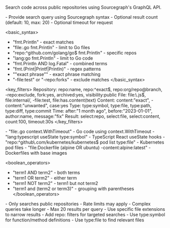 Search code across public repositories using Sourcegraph's GraphQL API.

<usage>
- Provide search query using Sourcegraph syntax
- Optional result count (default: 10, max: 20)
- Optional timeout for request
</usage>

<basic_syntax>

- "fmt.Println" - exact matches
- "file:.go fmt.Println" - limit to Go files
- "repo:^github\.com/golang/go$ fmt.Println" - specific repos
- "lang:go fmt.Println" - limit to Go code
- "fmt.Println AND log.Fatal" - combined terms
- "fmt\.(Print|Printf|Println)" - regex patterns
- "\"exact phrase\"" - exact phrase matching
- "-file:test" or "-repo:forks" - exclude matches
  </basic_syntax>

<key_filters>
Repository: repo:name, repo:^exact$, repo:org/repo@branch, -repo:exclude, fork:yes, archived:yes, visibility:public
File: file:\.js$, file:internal/, -file:test, file:has.content(text)
Content: content:"exact", -content:"unwanted", case:yes
Type: type:symbol, type:file, type:path, type:diff, type:commit
Time: after:"1 month ago", before:"2023-01-01", author:name, message:"fix"
Result: select:repo, select:file, select:content, count:100, timeout:30s
</key_filters>

<examples>
- "file:.go context.WithTimeout" - Go code using context.WithTimeout
- "lang:typescript useState type:symbol" - TypeScript React useState hooks
- "repo:^github\.com/kubernetes/kubernetes$ pod list type:file" - Kubernetes pod files
- "file:Dockerfile (alpine OR ubuntu) -content:alpine:latest" - Dockerfiles with base images
</examples>

<boolean_operators>

- "term1 AND term2" - both terms
- "term1 OR term2" - either term
- "term1 NOT term2" - term1 but not term2
- "term1 and (term2 or term3)" - grouping with parentheses
  </boolean_operators>

<limitations>
- Only searches public repositories
- Rate limits may apply
- Complex queries take longer
- Max 20 results per query
</limitations>

<tips>
- Use specific file extensions to narrow results
- Add repo: filters for targeted searches
- Use type:symbol for function/method definitions
- Use type:file to find relevant files
</tips>
